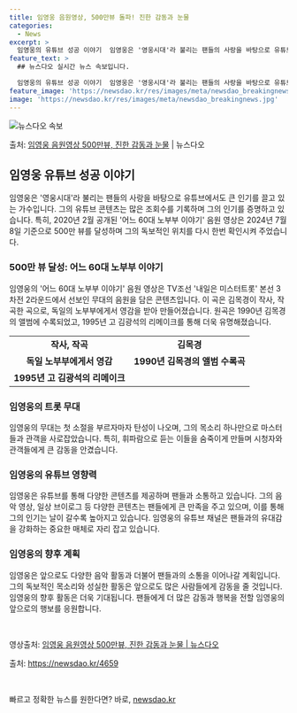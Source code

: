 ```yaml
---
title: 임영웅 음원영상, 500만뷰 돌파! 진한 감동과 눈물
categories:
  - News
excerpt: >
  임영웅의 유튜브 성공 이야기  임영웅은 '영웅시대'라 불리는 팬들의 사랑을 바탕으로 유튜브에서도 큰 인기를 …
feature_text: >
  ## 뉴스다오 실시간 뉴스 속보입니다.

  임영웅의 유튜브 성공 이야기  임영웅은 '영웅시대'라 불리는 팬들의 사랑을 바탕으로 유튜브에서도 큰 인기를 …
feature_image: 'https://newsdao.kr/res/images/meta/newsdao_breakingnews.jpg'
image: 'https://newsdao.kr/res/images/meta/newsdao_breakingnews.jpg'
---
```


![뉴스다오 속보](https://newsdao.kr/res/images/meta/newsdao_breakingnews.jpg)

<p>출처: <a href="https://newsdao.kr/4659" rel="dofollow">임영웅 음원영상 500만뷰, 진한 감동과 눈물</a> | 뉴스다오</p>

<h2 data-ke-size="size26">임영웅 유튜브 성공 이야기</h2>
<p data-ke-size="size16">임영웅은 '영웅시대'라 불리는 팬들의 사랑을 바탕으로 유튜브에서도 큰 인기를 끌고 있는 가수입니다. 그의 유튜브 콘텐츠는 많은 조회수를 기록하며 그의 인기를 증명하고 있습니다. 특히, 2020년 2월 공개된 '어느 60대 노부부 이야기' 음원 영상은 2024년 7월 8일 기준으로 500만 뷰를 달성하며 그의 독보적인 위치를 다시 한번 확인시켜 주었습니다.</p>

<h3>500만 뷰 달성: 어느 60대 노부부 이야기</h3>
<p data-ke-size="size16">임영웅의 '어느 60대 노부부 이야기' 음원 영상은 TV조선 '내일은 미스터트롯' 본선 3차전 2라운드에서 선보인 무대의 음원을 담은 콘텐츠입니다. 이 곡은 김목경이 작사, 작곡한 곡으로, 독일의 노부부에게서 영감을 받아 만들어졌습니다. 원곡은 1990년 김목경의 앨범에 수록되었고, 1995년 고 김광석의 리메이크를 통해 더욱 유명해졌습니다.</p>

<table>
	<tr>
		<td style="text-align: center; height: 17px;"><b>작사, 작곡</b></td>
		<td style="text-align: center; height: 17px;"><b>김목경</b></td>
	</tr>
	<tr>
		<td style="text-align: center; height: 17px;"><b>독일 노부부에게서 영감</b></td>
		<td style="text-align: center; height: 17px;"><b>1990년 김목경의 앨범 수록곡</b></td>
	</tr>
	<tr>
		<td style="text-align: center; height: 17px;"><b>1995년 고 김광석의 리메이크</b></td>
		<td style="text-align: center; height: 17px;"><b></b></td>
	</tr>
</table>

<h3>임영웅의 트롯 무대</h3>
<p data-ke-size="size16">임영웅의 무대는 첫 소절을 부르자마자 탄성이 나오며, 그의 목소리 하나만으로 마스터들과 관객을 사로잡았습니다. 특히, 휘파람으로 듣는 이들을 숨죽이게 만들며 시청자와 관객들에게 큰 감동을 안겼습니다.</p>

<h3>임영웅의 유튜브 영향력</h3>
<p data-ke-size="size16">임영웅은 유튜브를 통해 다양한 콘텐츠를 제공하며 팬들과 소통하고 있습니다. 그의 음악 영상, 일상 브이로그 등 다양한 콘텐츠는 팬들에게 큰 만족을 주고 있으며, 이를 통해 그의 인기는 날이 갈수록 높아지고 있습니다. 임영웅의 유튜브 채널은 팬들과의 유대감을 강화하는 중요한 매체로 자리 잡고 있습니다.</p>

<h3>임영웅의 향후 계획</h3>
<p data-ke-size="size16">임영웅은 앞으로도 다양한 음악 활동과 더불어 팬들과의 소통을 이어나갈 계획입니다. 그의 독보적인 목소리와 성실한 활동은 앞으로도 많은 사람들에게 감동을 줄 것입니다. 임영웅의 향후 활동은 더욱 기대됩니다. 팬들에게 더 많은 감동과 행복을 전할 임영웅의 앞으로의 행보를 응원합니다.</p>

<p data-ke-size="size16">&nbsp;</p>

<p data-ke-size="size16">영상출처: <a href="https://youtu.be/okxbk67WLnk">임영웅 음원영상 500만뷰, 진한 감동과 눈물 | 뉴스다오</a></p>
<p data-ke-size="size16">출처: <a href="https://newsdao.kr/4659">https://newsdao.kr/4659</a></p>
<p data-ke-size="size16">&nbsp;</p> 

빠르고 정확한 뉴스를 원한다면? 바로, <a href="https://newsdao.kr" rel="dofollow">newsdao.kr</a>


